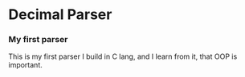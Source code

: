 # Decimal Parser
### My first parser
This is my first parser I build in C lang, and I learn from it, that OOP is important.
